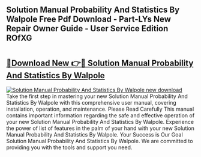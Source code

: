 ## Solution Manual Probability And Statistics By Walpole Free Pdf Download - Part-LYs New Repair Owner Guide - User Service Edition ROfXG

# <h2><a href="http://bc60408.oget.top/?id=Solution+Manual+Probability+And+Statistics+By+Walpole">🔗Download New 👉🔴 Solution Manual Probability And Statistics By Walpole</a></h2>

[![Solution Manual Probability And Statistics By Walpole new download](https://i.imgur.com/5g1atiW.png)](http://bc60408.oget.top/?id=Solution+Manual+Probability+And+Statistics+By+Walpole)
Take the first step in mastering your new Solution Manual Probability And Statistics By Walpole with this comprehensive user manual, covering installation, operation, and maintenance. Please Read Carefully This manual contains important information regarding the safe and effective operation of your new Solution Manual Probability And Statistics By Walpole. Experience the power of list of features in the palm of your hand with your new Solution Manual Probability And Statistics By Walpole. Your Success is Our Goal Solution Manual Probability And Statistics By Walpole. We are committed to providing you with the tools and support you need.
